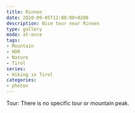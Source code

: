 ```yaml
---
title: Rinnen
date: 2020-09-05T12:00:00+0200
description: Nice tour near Rinnen
type: gallery
mode: at-once
tags:
- Mountain
- HDR
- Nature
- Tirol
series:
- Hiking in Tirol
categories:
- photos
---
```


Tour: There is no specific tour or mountain peak.
